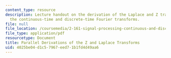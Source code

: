 ```yaml
---
content_type: resource
description: Lecture handout on the derivation of the Laplace and Z transforms from
  the continuous-time and discrete-time Fourier transforms.
file: null
file_location: /coursemedia/2-161-signal-processing-continuous-and-discrete-fall-2008/4025be04d1c57967eed71b1fd4d49aa6_zlaplace.pdf
file_type: application/pdf
resourcetype: Document
title: Parallel Derivations of the Z and Laplace Transforms
uid: 4025be04-d1c5-7967-eed7-1b1fd4d49aa6
---
```

